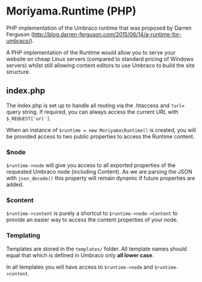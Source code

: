# Moriyama.Runtime (PHP)
PHP implementation of the Umbraco runtime that was proposed by Darren Ferguson (http://blog.darren-ferguson.com/2015/06/14/a-runtime-for-umbraco/).

A PHP implementation of the Runtime would allow you to serve your website on cheap Linux servers (compared to standard pricing of Windows servers) whilst still allowing content editors to use Umbraco to build the site structure.

## index.php
The index.php is set up to handle all routing via the .htaccess and `?url=` query string. If required, you can always access the current URL with `$_REQUEST['url']`.

When an instance of `$runtime = new Moriyama\Runtime()` is created, you will be provided access to two public properties to access the Runtime content.

### $node
`$runtime->node` will give you access to all exported properties of the requested Umbraco node (including Content). As we are parsing the JSON with `json_decode()` this property will remain dynamic if future properties are added.

### $content
`$runtime->content` is purely a shortcut to `$runtime->node->Content` to provide an easier way to access the content properties of your node.

### Templating
Templates are stored in the `templates/` folder. All template names should equal that which is defined in Umbraco only **all lower case**.

In all templates you will have access to `$runtime->node` and `$runtime->content`.

